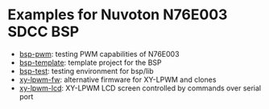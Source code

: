 # Examples for Nuvoton N76E003 SDCC BSP

* [bsp-pwm](./bsp-pwm/readme.md): testing PWM capabilities of N76E003
* [bsp-template](./bsp-template/readme.md): template project for the BSP
* [bsp-test](./bsp-test/readme.md): testing environment for bsp/lib
* [xy-lpwm-fw](./xy-lpwm-fw/readme.md): alternative firmware for XY-LPWM and clones
* [xy-lpwm-lcd]((./xy-lpwm-lcd/readme.md)): XY-LPWM LCD screen controlled by commands over serial port